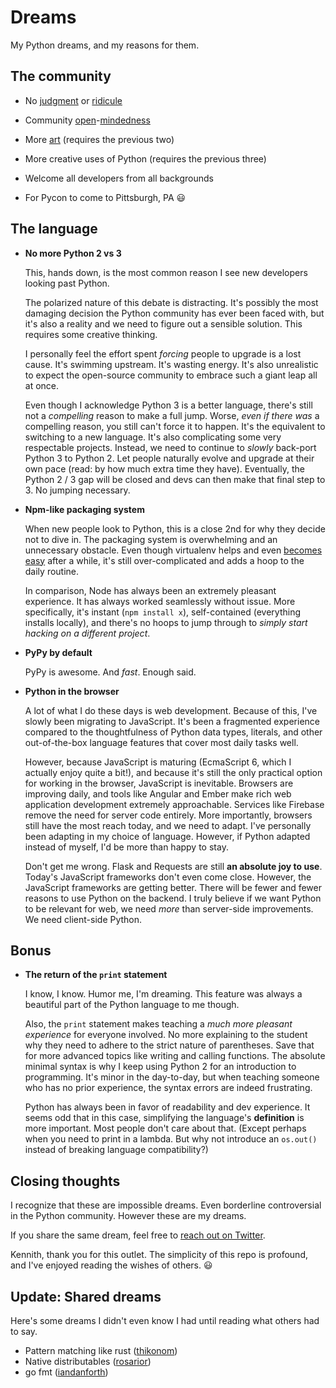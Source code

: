 Dreams
======

My Python dreams, and my reasons for them.


## The community

- No [judgment](http://sivers.org/ss) or [ridicule](http://harthur.wordpress.com/2013/01/24/771/)

- Community [open](http://dcurt.is/what-a-stupid-idea)-[mindedness](http://signalvnoise.com/posts/3124-give-it-five-minutes)

- More [art](https://www.youtube.com/watch?v=ikAb-NYkseI) (requires the previous two)

- More creative uses of Python (requires the previous three)

- Welcome all developers from all backgrounds

- For Pycon to come to Pittsburgh, PA :smiley:


## The language

- **No more Python 2 vs 3**

  This, hands down, is the most common reason I see new developers
  looking past Python.

  The polarized nature of this debate is distracting. It's possibly the most
  damaging decision the Python community has ever been faced with, but it's
  also a reality and we need to figure out a sensible solution. This requires
  some creative thinking.

  I personally feel the effort spent *forcing* people to upgrade is a lost
  cause. It's swimming upstream. It's wasting energy. It's also unrealistic
  to expect the open-source community to embrace such a giant leap all at once.

  Even though I acknowledge Python 3 is a better language, there's still
  not a *compelling* reason to make a full jump. Worse, *even if there was* a
  compelling reason, you still can't force it to happen. It's the equivalent to
  switching to a new language. It's also complicating some very respectable
  projects. Instead, we need to continue to *slowly* back-port Python 3 to
  Python 2. Let people naturally evolve and upgrade at their own pace (read: by
  how much extra time they have). Eventually, the Python 2 / 3 gap will be
  closed and devs can then make that final step to 3. No jumping necessary.

- **Npm-like packaging system**

  When new people look to Python, this is a close 2nd for why they decide not
  to dive in. The packaging system is overwhelming and an unnecessary obstacle.
  Even though virtualenv helps and even [becomes easy][easy] after a while,
  it's still over-complicated and adds a hoop to the daily routine.

  In comparison, Node has always been an extremely pleasant experience. It has
  always worked seamlessly without issue. More specifically, it's instant
  (`npm install x`), self-contained (everything installs locally), and there's
  no hoops to jump through to *simply start hacking on a different project*.

- **PyPy by default**

  PyPy is awesome. And *fast*. Enough said.

- **Python in the browser**

  A lot of what I do these days is web development. Because of this, I've
  slowly been migrating to JavaScript. It's been a fragmented experience
  compared to the thoughtfulness of Python data types, literals, and other
  out-of-the-box language features that cover most daily tasks well.

  However, because JavaScript is maturing (EcmaScript 6, which I actually enjoy
  quite a bit!), and because it's still the only practical option for working
  in the browser, JavaScript is inevitable. Browsers are improving daily, and
  tools like Angular and Ember make rich web application development extremely
  approachable. Services like Firebase remove the need for server code
  entirely. More importantly, browsers still have the most reach today, and we
  need to adapt. I've personally been adapting in my choice of language.
  However, if Python adapted instead of myself, I'd be more than happy to stay.

  Don't get me wrong. Flask and Requests are still **an absolute joy to use**.
  Today's JavaScript frameworks don't even come close. However, the JavaScript
  frameworks are getting better. There will be fewer and fewer reasons to use
  Python on the backend. I truly believe if we want Python to be relevant for
  web, we need *more* than server-side improvements. We need client-side Python.


## Bonus

- **The return of the `print` statement**

  I know, I know. Humor me, I'm dreaming. This feature was always a
  beautiful part of the Python language to me though.

  Also, the `print` statement makes teaching a *much more pleasant experience*
  for everyone involved. No more explaining to the student why
  they need to adhere to the strict nature of parentheses. Save that for more
  advanced topics like writing and calling functions. The absolute minimal
  syntax is why I keep using Python 2 for an introduction to programming.
  It's minor in the day-to-day, but when teaching someone who has no prior
  experience, the syntax errors are indeed frustrating.

  Python has always been in favor of readability and dev experience. It
  seems odd that in this case, simplifying the language's **definition**
  is more important. Most people don't care about that. (Except perhaps
  when you need to print in a lambda. But why not introduce an
  `os.out()` instead of breaking language compatibility?)


## Closing thoughts

I recognize that these are impossible dreams. Even borderline controversial
in the Python community. However these are my dreams.

If you share the same dream, feel free to [reach out on Twitter][twitter].

Kennith, thank you for this outlet. The simplicity of this repo is profound,
and I've enjoyed reading the wishes of others. :smiley:


## Update: Shared dreams

Here's some dreams I didn't even know I had until reading what others had to say.

- Pattern matching like rust ([thikonom](https://github.com/kennethreitz/dream-python/tree/master/thikonom))
- Native distributables ([rosarior](https://github.com/kennethreitz/dream-python/tree/master/rosarior))
- go fmt ([iandanforth](https://github.com/kennethreitz/dream-python/tree/master/iandanforth))


[Pittsburgh]: http://en.wikipedia.org/wiki/Pittsburgh
[easy]: http://www.infoq.com/presentations/Simple-Made-Easy
[learnable-programming]: http://worrydream.com/LearnableProgramming/
[logging]: http://12factor.net/logs
[twitter]: http://twitter.com/joeyespo
